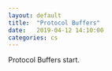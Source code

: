 ```yaml
---
layout: default
title:  "Protocol Buffers"
date:   2019-04-12 14:10:00
categories: cs
---
```


Protocol Buffers start.
